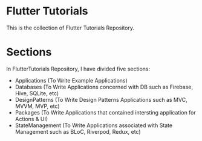 # Flutter Tutorials
This is the collection of Flutter Tutorials Repository.

# Sections
In FlutterTutorials Repository, I have divided five sections:
- Applications (To Write Example Applications)
- Databases (To Write Applications concerned with DB such as Firebase, Hive, SQLite, etc)
- DesignPatterns (To Write Design Patterns Applications such as MVC, MVVM, MVP, etc)
- Packages (To Write Applications that contained intersting application for Actions & UI)
- StateManagement (To Write Applications associated with State Management such as BLoC, Riverpod, Redux, etc)
